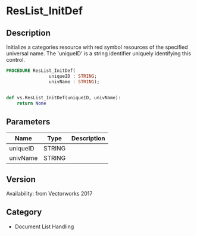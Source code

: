 # ResList_InitDef

## Description
Initialize a categories resource with red symbol resources of the specified universal name. The 'uniqueID' is a string identifier uniquely identifying this control.

```pascal
PROCEDURE ResList_InitDef(
				uniqueID : STRING;
				univName : STRING);
```

```python

def vs.ResList_InitDef(uniqueID, univName):
    return None
```

## Parameters
|Name|Type|Description|
|---|---|---|
|uniqueID|STRING||
|univName|STRING||

## Version
Availability: from Vectorworks 2017
## Category
* Document List Handling

